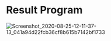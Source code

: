 # Result Program
![Screenshot_2020-08-25-12-11-37-13_041a94d22fcb36cf8b615b7142bf1733](https://user-images.githubusercontent.com/60590053/91128304-2b2b4c80-e6d2-11ea-9571-a92ea316a3a7.png)
